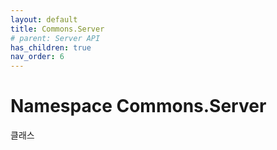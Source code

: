 ```yaml
---
layout: default
title: Commons.Server
# parent: Server API
has_children: true
nav_order: 6
---
```


# Namespace Commons.Server

클래스
 
